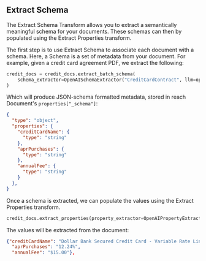 ## Extract Schema
The Extract Schema Transform allows you to extract a semantically meaningful schema for your documents. These schemas can then by populated using the Extract Properties transform.

The first step is to use Extract Schema to associate each document with a schema. Here, a Schema is a set of metadata from your document. For example, given a credit card agreement PDF, we extract the following:

```python
credit_docs = credit_docs.extract_batch_schema(
    schema_extractor=OpenAISchemaExtractor("CreditCardContract", llm=openai, num_of_elements=50)
)
```
Which will produce JSON-schema formatted metadata, stored in reach Document's `properties["_schema"]`:
```json
{
  "type": "object",
  "properties": {
    "creditCardName": {
      "type": "string"
    },
    "aprPurchases": {
      "type": "string"
    },
    "annualFee": {
      "type": "string"
    }
  },
}
```

Once a schema is extracted, we can populate the values using the Extract Properties transform.
```python
credit_docs.extract_properties(property_extractor=OpenAIPropertyExtractor(llm=openai, num_of_elements=50))
```
The values will be extracted from the document:
```json
{"creditCardName": "Dollar Bank Secured Credit Card - Variable Rate Line of Credit Agreement",
  "aprPurchases": "12.24%",
  "annualFee": "$15.00"},
```
